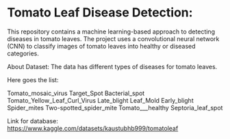 # Tomato Leaf Disease Detection:

This repository contains a machine learning-based approach to detecting diseases in tomato leaves. The project uses a convolutional neural network (CNN) to classify images of tomato leaves into healthy or diseased categories.

About Dataset:
The data has different types of diseases for tomato leaves.


Here goes the list:  

Tomato_mosaic_virus
Target_Spot
Bacterial_spot
Tomato_Yellow_Leaf_Curl_Virus
Late_blight
Leaf_Mold
Early_blight
Spider_mites Two-spotted_spider_mite
Tomato___healthy
Septoria_leaf_spot

Link for database: https://www.kaggle.com/datasets/kaustubhb999/tomatoleaf
